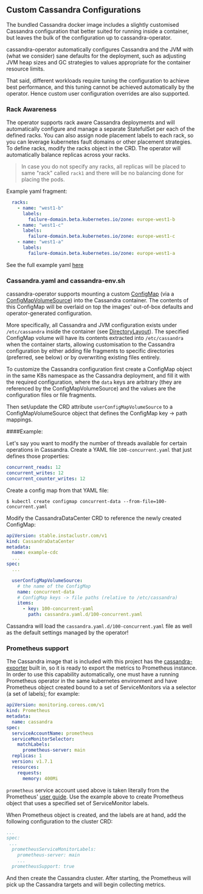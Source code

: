 ## Custom Cassandra Configurations

The bundled Cassandra docker image includes a slightly customised Cassandra configuration that better suited for running inside a container,
but leaves the bulk of the configuration up to cassandra-operator.

cassandra-operator automatically configures Cassandra and the JVM with (what we consider) sane defaults for the deployment,
such as adjusting JVM heap sizes and GC strategies to values appropriate for the container resource limits.

That said, different workloads require tuning the configuration to achieve best performance, and this tuning cannot be achieved automatically by the operator.
Hence custom user configuration overrides are also supported.


### Rack Awareness
The operator supports rack aware Cassandra deployments and will automatically configure and manage a separate StatefulSet
per each of the defined racks. You can also assign node placement labels to each rack, so you can leverage kubernetes fault domains or other placement
strategies. To define racks, modify the racks object in the CRD. The operator will automatically balance replicas across your racks.

> In case you do not specify any racks, all replicas will be placed to same "rack" called `rack1` and there will be no balancing done for placing the pods.

Example yaml fragment:

```yaml
  racks:
    - name: "west1-b"
      labels:
        failure-domain.beta.kubernetes.io/zone: europe-west1-b
    - name: "west1-c"
      labels:
        failure-domain.beta.kubernetes.io/zone: europe-west1-c
    - name: "west1-a"
      labels:
        failure-domain.beta.kubernetes.io/zone: europe-west1-a
```

See the full example yaml [here](../examples/example-datacenter.yaml)

### Cassandra.yaml and cassandra-env.sh

cassandra-operator supports mounting a custom [ConfigMap](https://kubernetes.io/docs/reference/generated/kubernetes-api/v1.11/#configmap-v1-core)
(via a [ConfigMapVolumeSource](https://kubernetes.io/docs/reference/generated/kubernetes-api/v1.11/#configmapvolumesource-v1-core)) into the Cassandra container.
The contents of this ConfigMap will be overlaid on top the images' out-of-box defaults and operator-generated configuration.

More specifically, all Cassandra and JVM configuration exists under `/etc/cassandra` inside the container (see [DirectoryLayout](directory_layout.md)).
The specified ConfigMap volume will have its contents extracted into `/etc/cassandra` when the container starts, allowing customisation
to the Cassandra configuration by either adding file fragments to specific directories (preferred, see below)
or by overwriting existing files entirely.

To customize the Cassandra configuration first create a ConfigMap object in the same K8s namespace as the Cassandra
deployment, and fill it with the required configuration, where the `data` keys are arbitrary (they are referenced by the
ConfigMapVolumeSource) and the values are the configuration files or file fragments.

Then set/update the CRD attribute `userConfigMapVolumeSource` to a ConfigMapVolumeSource object that
defines the ConfigMap key -> path mappings.

####Example:

Let's say you want to modify the number of threads available for certain operations in Cassandra.
Create a YAML file `100-concurrent.yaml` that just defines those properties:

```yaml
concurrent_reads: 12
concurrent_writes: 12
concurrent_counter_writes: 12
``` 

Create a config map from that YAML file:

```
$ kubectl create configmap concurrent-data --from-file=100-concurrent.yaml
```

Modify the CassandraDataCenter CRD to reference the newly created ConfigMap:

```yaml
apiVersion: stable.instaclustr.com/v1
kind: CassandraDataCenter
metadata:
  name: example-cdc
  ...
spec:
  ...

  userConfigMapVolumeSource:
    # the name of the ConfigMap
    name: concurrent-data
    # ConfigMap keys -> file paths (relative to /etc/cassandra)
    items:
      - key: 100-concurrent-yaml
        path: cassandra.yaml.d/100-concurrent.yaml
```

Cassandra will load the `cassandra.yaml.d/100-concurrent.yaml` file as well as the default settings managed by the operator!

### Prometheus support

The Cassandra image that is included with this project has the [cassandra-exporter](https://github.com/instaclustr/cassandra-exporter) built in, so it is ready to export the metrics to Prometheus instance. In order to use this capability automatically, one must have a running Prometheus operator in the same kubernetes environment and have Prometheus object created bound to a set of ServiceMonitors via a selector (a set of labels); for example:
```yaml
apiVersion: monitoring.coreos.com/v1
kind: Prometheus
metadata:
  name: cassandra
spec:
  serviceAccountName: prometheus
  serviceMonitorSelector:
    matchLabels:
      prometheus-server: main
  replicas: 1
  version: v1.7.1
  resources:
    requests:
      memory: 400Mi
```

`prometheus` service account used above is taken literally from the Prometheus' [user guide](https://github.com/coreos/prometheus-operator/blob/master/Documentation/user-guides/getting-started.md#enable-rbac-rules-for-prometheus-pods). Use the example above to create Prometheus object that uses a specified set of ServiceMonitor labels.

  When Prometheus object is created, and the labels are at hand, add the following configuration to the cluster CRD:
```yaml
...
spec:
 ...
  prometheusServiceMonitorLabels:
    prometheus-server: main
    ...
  prometheusSupport: true

```

And then create the Cassandra cluster. After starting, the Prometheus will pick up the Cassandra targets and will begin collecting metrics.
